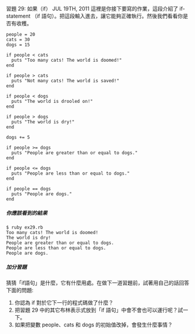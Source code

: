 習題 29: 如果（if）
JUL 19TH, 2011
這裡是你接下要寫的作業，這段介紹了 if-statement （if 語句）。把這段輸入進去，讓它能夠正確執行。然後我們看看你是否有收穫。

    people = 20
    cats = 30
    dogs = 15

    if people < cats
      puts "Too many cats! The world is doomed!"
    end

    if people > cats
      puts "Not many cats! The world is saved!"
    end

    if people < dogs
      puts "The world is drooled on!"
    end

    if people > dogs
      puts "The world is dry!"
    end

    dogs += 5

    if people >= dogs
      puts "People are greater than or equal to dogs."
    end

    if people <= dogs
      puts "People are less than or equal to dogs."
    end

    if people == dogs
      puts "People are dogs."
    end

##### 你應該看到的結果

    $ ruby ex29.rb 
    Too many cats! The world is doomed!
    The world is dry!
    People are greater than or equal to dogs.
    People are less than or equal to dogs.
    People are dogs.

##### 加分習題

猜猜「if語句」是什麼，它有什麼用處。在做下一道習題前，試著用自己的話回答下面的問題:

1. 你認為 if 對於它下一行的程式碼做了什麼？
2. 把習題 29 中的其它布林表示式放到「if 語句」中會不會也可以運行呢？試一下。
3. 如果把變數 people、cats 和 dogs 的初始值改掉，會發生什麼事情？